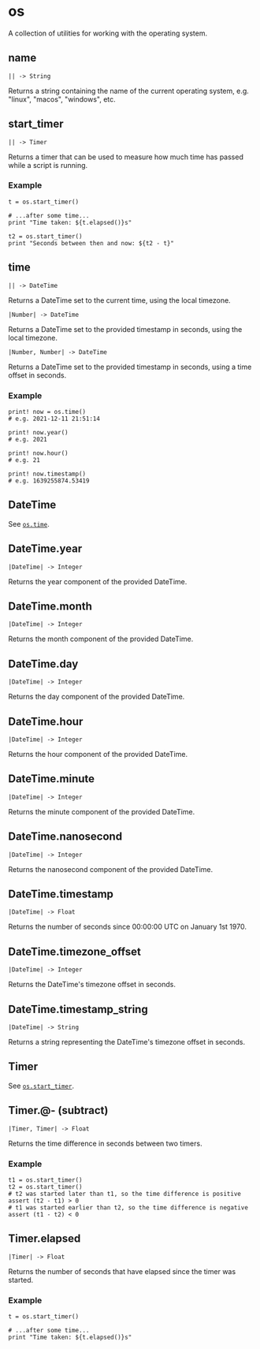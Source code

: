 # os

A collection of utilities for working with the operating system.

## name

```kototype
|| -> String
```

Returns a string containing the name of the current operating system, e.g.
"linux", "macos", "windows", etc.

## start_timer

```kototype
|| -> Timer
```

Returns a timer that can be used to measure how much time has passed while a
script is running.

### Example

```koto,skip_check
t = os.start_timer()

# ...after some time...
print "Time taken: ${t.elapsed()}s"

t2 = os.start_timer()
print "Seconds between then and now: ${t2 - t}"
```

## time

```kototype
|| -> DateTime
```

Returns a DateTime set to the current time, using the local timezone.

```kototype
|Number| -> DateTime
```

Returns a DateTime set to the provided timestamp in seconds,
using the local timezone.

```kototype
|Number, Number| -> DateTime
```

Returns a DateTime set to the provided timestamp in seconds,
using a time offset in seconds.

### Example

```koto,skip_check
print! now = os.time()
# e.g. 2021-12-11 21:51:14

print! now.year()
# e.g. 2021

print! now.hour()
# e.g. 21

print! now.timestamp()
# e.g. 1639255874.53419
```

## DateTime

See [`os.time`](#time).

## DateTime.year

```kototype
|DateTime| -> Integer
```

Returns the year component of the provided DateTime.

## DateTime.month

```kototype
|DateTime| -> Integer
```

Returns the month component of the provided DateTime.

## DateTime.day

```kototype
|DateTime| -> Integer
```

Returns the day component of the provided DateTime.

## DateTime.hour

```kototype
|DateTime| -> Integer
```

Returns the hour component of the provided DateTime.

## DateTime.minute

```kototype
|DateTime| -> Integer
```

Returns the minute component of the provided DateTime.

## DateTime.nanosecond

```kototype
|DateTime| -> Integer
```

Returns the nanosecond component of the provided DateTime.

## DateTime.timestamp

```kototype
|DateTime| -> Float
```

Returns the number of seconds since 00:00:00 UTC on January 1st 1970.

## DateTime.timezone_offset

```kototype
|DateTime| -> Integer
```

Returns the DateTime's timezone offset in seconds.

## DateTime.timestamp_string

```kototype
|DateTime| -> String
```

Returns a string representing the DateTime's timezone offset in seconds.

## Timer

See [`os.start_timer`](#start_timer).

## Timer.@- (subtract)

```kototype
|Timer, Timer| -> Float
```

Returns the time difference in seconds between two timers.

### Example

```koto
t1 = os.start_timer()
t2 = os.start_timer()
# t2 was started later than t1, so the time difference is positive
assert (t2 - t1) > 0
# t1 was started earlier than t2, so the time difference is negative
assert (t1 - t2) < 0
```

## Timer.elapsed

```kototype
|Timer| -> Float
```

Returns the number of seconds that have elapsed since the timer was started.

### Example

```koto,skip_check
t = os.start_timer()

# ...after some time...
print "Time taken: ${t.elapsed()}s"
```
